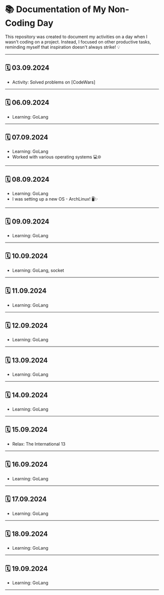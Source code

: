 # 📚 Documentation of My Non-Coding Day

This repository was created to document my activities on a day when I wasn't coding on a project. Instead, I focused on other productive tasks, reminding myself that inspiration doesn't always strike! 💡

---

## 🗓️ 03.09.2024
- Activity: Solved problems on [CodeWars]

---

## 🗓️ 06.09.2024
- Learning: GoLang

---

## 🗓️ 07.09.2024
- Learning: GoLang
- Worked with various operating systems 💻🌐

---

## 🗓️ 08.09.2024
- Learning: GoLang
- I was setting up a new OS - ArchLinux! 🖥️✨

---

## 🗓️ 09.09.2024
- Learning: GoLang

---

## 🗓️ 10.09.2024
- Learning: GoLang, socket


---

## 🗓️ 11.09.2024
- Learning: GoLang


---

## 🗓️ 12.09.2024
- Learning: GoLang


---

## 🗓️ 13.09.2024
- Learning: GoLang


---

## 🗓️ 14.09.2024
- Learning: GoLang


---

## 🗓️ 15.09.2024
- Relax: The International 13


---

## 🗓️ 16.09.2024
- Learning: GoLang


---

## 🗓️ 17.09.2024
- Learning: GoLang


---

## 🗓️ 18.09.2024
- Learning: GoLang


---

## 🗓️ 19.09.2024
- Learning: GoLang


---

